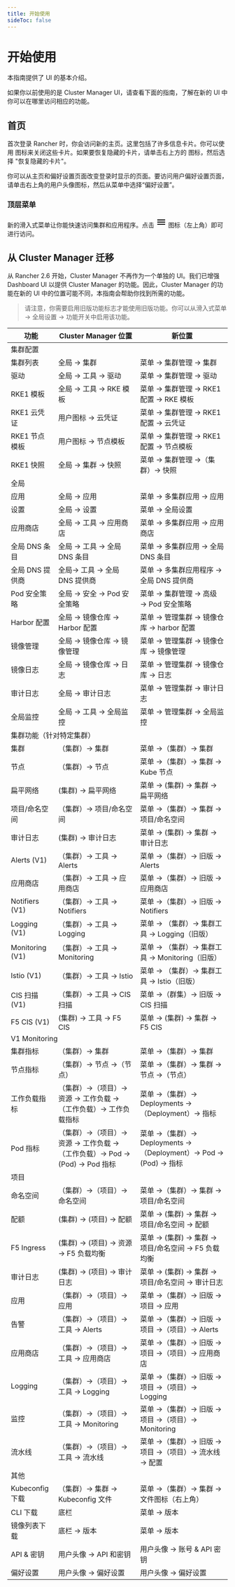 ```yaml
---
title: 开始使用
sideToc: false
---
```


# 开始使用

本指南提供了 UI 的基本介绍。

如果你以前使用的是 Cluster Manager UI，请查看下面的指南，了解在新的 UI 中你可以在哪里访问相应的功能。

## 首页

首次登录 Rancher 时，你会访问新的主页。这里包括了许多信息卡片。你可以使用 <i class="icon icon-close doc-icon"></i> 图标来关闭这些卡片。如果要恢复隐藏的卡片，请单击右上方的 <i class="icon icon-actions doc-icon"></i> 图标，然后选择 "恢复隐藏的卡片"。

你可以从主页和偏好设置页面改变登录时显示的页面。要访问用户偏好设置页面，请单击右上角的用户头像图标，然后从菜单中选择“偏好设置”。
### 顶层菜单

新的滑入式菜单让你能快速访问集群和应用程序。点击 <svg class="doc-icon" xmlns="http://www.w3.org/2000/svg" height="24" viewBox="0 0 24 24" width="24"><path d="M0 0h24v24H0z" fill="none" /><path d="M3 18h18v-2H3v2zm0-5h18v-2H3v2zm0-7v2h18V6H3z" /></svg> 图标（左上角）即可进行访问。



## 从 Cluster Manager 迁移

从 Rancher 2.6 开始，Cluster Manager 不再作为一个单独的 UI。我们已增强 Dashboard UI 以提供 Cluster Manager 的功能。因此，Cluster Manager 的功能在新的 UI 中的位置可能不同，本指南会帮助你找到所需的功能。

> 请注意，你需要启用旧版功能标志才能使用旧版功能。你可以从滑入式菜单 → 全局设置 → 功能开关中启用该功能。

<table>
  <thead>
    <tr>
      <th>功能</th>
      <th>Cluster Manager 位置</th>
      <th>新位置</th>
    </tr>
  </thead>
  <tbody>
    <tr class="table-group">
      <td colspan="3">集群配置</td>
    </tr>
    <tr>
      <td>集群列表</td>
      <td>全局 → 集群</td>
      <td>菜单 → 集群管理 → 集群</td>
    </tr>
    <tr>
      <td>驱动</td>
      <td>全局 → 工具 → 驱动</td>
      <td>菜单 → 集群管理 → 驱动</td>
    </tr>
    <tr>
      <td>RKE1 模板</td>
      <td>全局 → 工具 → RKE 模板</td>
      <td>菜单 → 集群管理 → RKE1 配置 → RKE 模板</td>
    </tr>
    <tr>
      <td>RKE1 云凭证</td>
      <td>用户图标 → 云凭证</td>
      <td>菜单 → 集群管理 → RKE1 配置 → 云凭证</td>
    </tr>
    <tr>
      <td>RKE1 节点模板</td>
      <td>用户图标 → 节点模板</td>
      <td>菜单 → 集群管理 → RKE1 配置 → 节点模板</td>
    </tr>
    <tr>
      <td>RKE1 快照</td>
      <td>全局 → 集群 → 快照</td>
      <td>菜单 → 集群管理 →（集群）→ 快照</td></td>
    </tr>
    <!-- -->
    <tr class="table-group">
      <td colspan="3">全局</td>
    </tr>
    <tr>
      <td>应用</td>
      <td>全局 → 应用</td>
      <td>菜单 → 多集群应用 → 应用</td>
    </tr>
    <tr>
      <td>设置</td>
      <td>全局 → 设置</td>
      <td>菜单 → 全局设置</td>
    </tr>
    <tr>
      <td>应用商店</td>
      <td>全局 → 工具 → 应用商店</td>
      <td>菜单 → 多集群应用 → 应用商店</td>
    </tr>
    <tr>
      <td>全局 DNS 条目</td>
      <td>全局 → 工具 → 全局 DNS 条目</td>
      <td>菜单 → 多集群应用 → 全局 DNS 条目</td>
    </tr>
    <tr>
      <td>全局 DNS 提供商</td>
      <td>全局→ 工具 → 全局 DNS 提供商</td>
      <td>菜单 → 多集群应用程序 → 全局 DNS 提供商</td>
    </tr>
    <tr>
      <td>Pod 安全策略</td>
      <td>全局 → 安全 → Pod 安全策略</td>
      <td>菜单 → 集群管理 → 高级 → Pod 安全策略</td>
    </tr>
    <tr>
      <td>Harbor 配置</td>
      <td>全局 → 镜像仓库 → Harbor 配置</td>
      <td>菜单 → 管理集群 → 镜像仓库 → harbor 配置</td></td>
    </tr>
    <tr>
      <td>镜像管理</td>
      <td>全局 → 镜像仓库 → 镜像管理</td>
      <td>菜单 → 管理集群 → 镜像仓库 → 镜像管理</td></td>
    </tr>
    <tr>
      <td>镜像日志</td>
      <td>全局 → 镜像仓库 → 日志</td>
      <td>菜单 → 管理集群 → 镜像仓库 → 日志</td></td>
    </tr>
    <tr>
      <td>审计日志</td>
      <td>全局 → 审计日志</td>
      <td>菜单 → 管理集群 → 审计日志</td>
    </tr>
    <tr>
      <td>全局监控</td>
      <td>全局 → 工具 → 全局监控</td>
      <td>菜单 → 管理集群 → 全局监控</td></td>
    </tr>
    <!-- -->
    <tr class="table-group">
      <td colspan="3">集群功能（针对特定集群）</td>
    </tr>
    <tr>
      <td>集群</td>
      <td>（集群）→ 集群</td>
      <td>菜单 →（集群）→ 集群</td>
    </tr>
    <tr>
      <td>节点</td>
      <td>（集群）→ 节点</td>
      <td>菜单 →（集群）→ 集群 → Kube 节点</td>
    </tr>
    <tr>
      <td>扁平网络</td>
      <td>(集群) → 扁平网络</td>
      <td>菜单 -> (集群) → 集群 → 扁平网络</td>
    </tr>
    <tr>
      <td>项目/命名空间</td>
      <td>（集群）→ 项目/命名空间</td>
      <td>菜单 →（集群）→ 集群 → 项目/命名空间</td>
    </tr>
    <tr>
      <td>审计日志</td>
      <td>(集群) → 审计日志</td>
      <td>菜单 -> (集群) → 集群 → 审计日志</td>
    </tr>
    <tr>
      <td>Alerts (V1)</td>
      <td>（集群）→ 工具 → Alerts</td>
      <td>菜单 →（集群）→ 旧版 → Alerts</td>
    </tr>
    <tr>
      <td>应用商店</td>
      <td>（集群）→ 工具 → 应用商店</td>
      <td>菜单 →（集群）→ 旧版 → 应用商店</td>
    </tr>
    <tr>
      <td>Notifiers (V1)</td>
      <td>（集群）→ 工具 → Notifiers</td>
      <td>菜单 →（集群）→ 旧版 → Notifiers</td>
    </tr>
    <tr>
      <td>Logging (V1)</td>
      <td>（集群）→ 工具 → Logging</td>
      <td>菜单 → （集群）→ 集群工具 → Logging（旧版）</td>
    </tr>
    <tr>
      <td>Monitoring (V1)</td>
      <td>（集群）→ 工具 → Monitoring</td>
      <td>菜单 → （集群）→ 集群工具 → Monitoring（旧版）</td>
    </tr>
    <tr>
      <td>Istio (V1)</td>
      <td>（集群）→ 工具 → Istio</td>
      <td>菜单 → （集群）→ 集群工具 → Istio（旧版）</td>
    </tr>
    <tr>
      <td>CIS 扫描 (V1)</td>
      <td>（集群）→ 工具 → CIS 扫描</td>
      <td>菜单 →（群集）→ 旧版 → CIS 扫描</td>
    </tr>
    <tr>
      <td>F5 CIS (V1)</td>
      <td>(集群) → 工具 → F5 CIS</td>
      <td>菜单 → (集群) → 集群 -> F5 CIS</td>
    </tr>
    <tr class="table-group">
      <td colspan="3">V1 Monitoring</td>
    <tr>
      <td>集群指标</td>
      <td>（集群）→ 集群</td>
      <td>菜单 →（集群）→ 集群</td>
    </tr>
    <tr>
      <td>节点指标</td>
      <td>（集群）→ 节点 →（节点）</td>
      <td>菜单 →（集群）→ 集群 → 节点 →（节点）</td>
    </tr>
    <tr>
      <td>工作负载指标</td>
      <td>（集群）→（项目）→ 资源 → 工作负载 →（工作负载）→ 工作负载指标</td>
      <td>菜单 →（集群）→ Deployments →（Deployment）→ 指标</td>
    </tr>
    <tr>
      <td>Pod 指标</td>
      <td>（集群）→（项目）→ 资源 → 工作负载 →（工作负载）→ Pod → (Pod) → Pod 指标</td>
      <td>菜单 →（集群）→ Deployments →（Deployment）→ Pod → (Pod) → 指标</td>
    </tr>
    </tr>
    <tr class="table-group">
      <td colspan="3">项目</td>
    </tr>
    <tr>
      <td>命名空间</td>
      <td>（集群）→（项目）→ 命名空间</td>
      <td>菜单 →（集群）→ 集群 → 项目/命名空间</td>
    </tr>
    <tr>
      <td>配额</td>
      <td>(集群) → (项目) → 配额</td>
      <td>菜单 → (集群) → 集群 → 项目/命名空间 → 配额</td>
    </tr>
    <tr>
      <td>F5 Ingress</td>
      <td>(集群) → (项目) → 资源 → F5 负载均衡</td>
      <td>菜单 → (集群) → 集群 → 项目/命名空间 → F5 负载均衡</td>
    </tr>
    <tr>
      <td>审计日志</td>
      <td>(集群) → (项目) → 审计日志</td>
      <td>菜单 → (集群) → 集群 → 项目/命名空间 → 审计日志</td>
    </tr>
    <tr>
      <td>应用</td>
      <td>（集群）→（项目）→ 应用</td>
      <td>菜单 →（集群）→ 旧版 → 项目 → 应用</td>
    </tr>
    <tr>
      <td>告警</td>
      <td>（集群）→（项目）→ 工具 → Alerts</td>
      <td>菜单 →（集群）→ 旧版 → 项目 →（项目）→ Alerts</td>
    </tr>
    <tr>
      <td>应用商店</td>
      <td>（集群）→（项目）→ 工具 → 应用商店</td>
      <td>菜单 →（集群）→ 旧版 → 项目 →（项目）→ 应用商店</td>
    </tr>
    <tr>
      <td>Logging</td>
      <td>（集群）→（项目）→ 工具 → Logging</td>
      <td>菜单 →（集群）→ 旧版 → 项目 →（项目）→ Logging</td>
    </tr>
    <tr>
      <td>监控</td>
      <td>（集群）→（项目）→ 工具 → Monitoring</td>
      <td>菜单 →（集群）→ 旧版 → 项目 →（项目）→ Monitoring</td>
    </tr>
    <tr>
      <td>流水线</td>
      <td>（集群）→（项目）→ 工具 → 流水线</td>
      <td>菜单 →（集群）→ 旧版 → 项目 →（项目）→ 流水线 → 配置</td>
    </tr>
    <tr class="table-group">
      <td colspan="3">其他</td>
    </tr>
    <tr>
      <td>Kubeconfig 下载</td>
      <td>（集群）→ 集群 → Kubeconfig 文件</td>
      <td>菜单 →（集群）→ 集群 → 文件图标（右上角）</td>
    </tr>
    <tr>
      <td>CLI 下载</td>
      <td>底栏</td>
      <td>菜单 → 版本</td>
    </tr>
    <tr>
      <td>镜像列表下载</td>
      <td>底栏 → 版本</td>
      <td>菜单 → 版本</td>
    </tr>
    <tr>
      <td>API &amp; 密钥</td>
      <td>用户头像 → API 和密钥</td>
      <td>用户头像 → 账号 &amp; API 密钥</td>
    </tr>
    <tr>
      <td>偏好设置</td>
      <td>用户头像 → 偏好设置</td>
      <td>用户头像 → 偏好设置</td>
    </tr>    
  </tbody>
</table>
